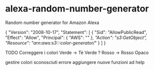 # alexa-random-number-generator
Random number generator for Amazon Alexa

{
    "Version": "2008-10-17",
    "Statement": [
        {
            "Sid": "AllowPublicRead",
            "Effect": "Allow",
            "Principal": {
                "AWS": "*"
            },
            "Action": "s3:GetObject",
            "Resource": "arn:aws:s3:::color-generator/*"
        }
    ]
}


TODO
Correggere i colori
Verde -> Tè Verde ?
Rosso -> Rosso Opaco

gestire colori sconosciuti errore
aggiungere nuove funzioni ad help
